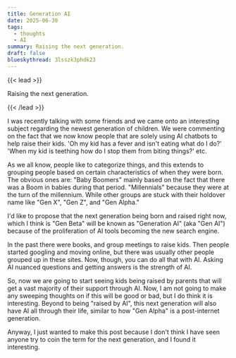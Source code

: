 ```yaml
---
title: Generation AI
date: 2025-06-30
tags:
  - thoughts
  - AI
summary: Raising the next generation.
draft: false
blueskythread: 3lsszk3phdk23
---
```


{{< lead >}}

Raising the next generation.

{{< /lead >}}

I was recently talking with some friends and we came onto an interesting subject regarding the newest generation of children. We were commenting on the fact that we now know people that are solely using AI chatbots to help raise their kids. 'Oh my kid has a fever and isn't eating what do I do?' 'When my kid is teething how do I stop them from biting things?' etc.

As we all know, people like to categorize things, and this extends to grouping people based on certain characteristics of when they were born. The obvious ones are: "Baby Boomers" mainly based on the fact that there was a Boom in babies during that period. "Millennials" because they were at the turn of the millennium. While other groups are stuck with their holdover name like "Gen X", "Gen Z", and "Gen Alpha."

I'd like to propose that the next generation being born and raised right now, which I think is "Gen Beta" will be known as "Generation AI" (aka "Gen AI") because of the proliferation of AI tools becoming the new search engine.

In the past there were books, and group meetings to raise kids. Then people started googling and  moving online, but there was usually other people grouped up in these sites. Now, though, you can do all that with AI. Asking AI nuanced questions and getting answers is the strength of AI. 

So, now we are going to start seeing kids being raised by parents that will get a vast majority of their support through AI. Now, I am not going to make any sweeping thoughts on if this will be good or bad, but I do think it is interesting. Beyond to being "raised by AI", this next generation will also have AI all through their life, similar to how "Gen Alpha" is a post-internet generation. 

Anyway, I just wanted to make this post because I don't think I have seen anyone try to coin the term for the next generation, and I found it interesting.